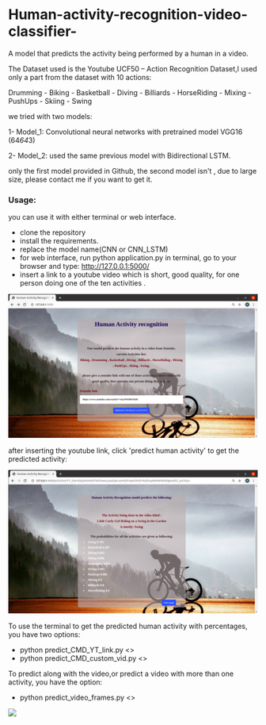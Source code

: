 # Human-activity-recognition-video-classifier-

A model that predicts the activity being performed by a human in a video.

The Dataset used is the Youtube UCF50 – Action Recognition Dataset,I used only a part from the dataset with 10 actions:

Drumming - Biking - Basketball - Diving - Billiards - HorseRiding - Mixing - PushUps - Skiing - Swing

we tried with two models:

1- Model_1: Convolutional neural networks with pretrained model VGG16 (64*64*3)

2- Model_2: used the same previous model with Bidirectional LSTM.

only the first model provided in Github, the second model isn't , due to large size, please contact me if you want to get it.

### Usage:
you can use it with either terminal or web interface.
- clone the repository
- install the requirements.
- replace the model name(CNN or CNN_LSTM)
- for web interface, run python application.py in terminal, go to your browser and type: http://127.0.0.1:5000/
- insert a link to a youtube video which is short, good quality, for one person doing one of the ten activities .

<img src="screenshots/Screenshot_1.png" >

after inserting the youtube link, click 'predict human activity' to get the predicted activity:

<img src="screenshots/Screenshot_2.png" >

To use the terminal to get the predicted human activity with percentages, you have two options:
- python predict_CMD_YT_link.py <<youtube link here>>
- python predict_CMD_custom_vid.py <<path to the video in your local disc>>

To predict along with the video,or predict a video with more than one activity, you have the option:
- python  predict_video_frames.py <<path to the video in your local disc>>
<img src="screenshots/two_activities.gif" >



